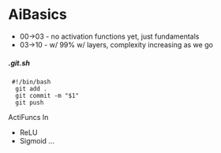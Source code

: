 # AiBasics


* 00->03 - no activation functions yet, just fundamentals
* 03->10 - w/ 99% w/ layers, complexity increasing as we go
##### .git.sh
```
 #!/bin/bash
  git add .
  git commit -m "$1"
  git push
```

ActiFuncs In
* ReLU
* Sigmoid
...

